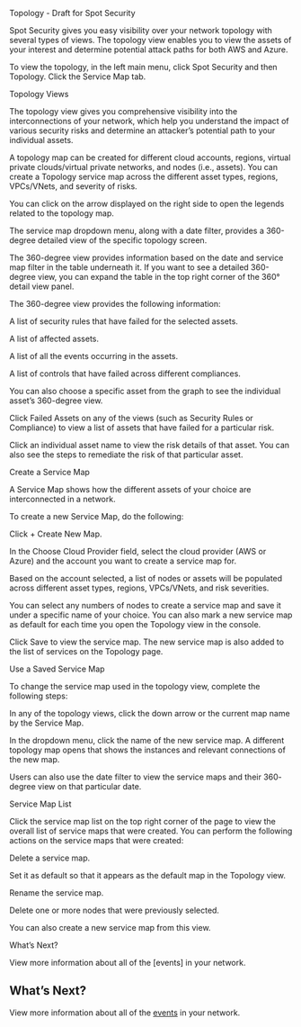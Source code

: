 Topology - Draft for Spot Security 

Spot Security gives you easy visibility over your network topology with several types of views. The topology view enables you to view the assets of your interest and determine potential attack paths for both AWS and Azure.  

 

To view the topology, in the left main menu, click Spot Security and then Topology. Click the Service Map tab. 

Topology Views 

The topology view gives you comprehensive visibility into the interconnections of your network, which help you understand the impact of various security risks and determine an attacker’s potential path to your individual assets. 

 

A topology map can be created for different cloud accounts, regions, virtual private clouds/virtual private networks, and nodes (i.e., assets). You can create a Topology service map  across the different asset types, regions, VPCs/VNets, and severity of risks. 

 

 

 

You can click on the arrow displayed on the right side to open the legends related to the topology map. 

 

 

The service map dropdown menu, along with a date filter, provides a 360-degree detailed view of the specific topology screen.  

 

 

 

 

The 360-degree view provides information based on the date and service map filter in the table underneath it. If you want to see a detailed 360-degree view, you can expand the table in the top right corner of the 360° detail view panel. 

 

 

 

 

The 360-degree view provides the following information: 

A list of security rules that have failed for the selected assets. 

A list of affected assets.  

A list of all the events occurring in the assets.  

A list of controls that have failed across different compliances. 

 

 

You can also choose a specific asset from the graph to see the individual asset’s 360-degree view. 

 

 

 

Click Failed Assets on any of the views (such as Security Rules or Compliance) to view a list of assets that have failed for a particular risk.  

 

 

 

Click an individual asset name to view the risk details of that asset. You can also see the steps to remediate the risk of that particular asset.  

Create a Service Map 

A Service Map shows how the different assets of your choice are interconnected in a network.  

 

To create a new Service Map, do the following: 

Click + Create New Map.  

In the Choose Cloud Provider field, select the cloud provider (AWS or Azure) and the account you want to create a service map for. 

 

 

Based on the account selected, a list of nodes or assets will be populated across different asset types, regions, VPCs/VNets, and risk severities. 

You can select any numbers of nodes to create a service map and save it under a specific name of your choice. You can also mark a new service map as default for each time you open the Topology view in the console.  

 

Click Save to view the service map. The new service map is also added to the list of services on the Topology page. 

 

Use a Saved Service Map 

To change the service map used in the topology view, complete the following steps: 

In any of the topology views, click the down arrow or the current map name by the Service Map. 
 

In the dropdown menu, click the name of the new service map. A different topology map opens that shows the instances and relevant connections of the new map. 

Users can also use the date filter to view the service maps and their 360- degree view on that particular date. 

 

Service Map List 

Click the service map list on the top right corner of the page to view the overall list of service maps that were created. You can perform the following actions on the service maps that were created:  

Delete a service map. 

Set it as default so that it appears as the default map in the Topology view. 

Rename the service map. 

Delete one or more nodes that were previously selected. 

 

You can also create a new service map from this view. 

 

What’s Next? 

View more information about all of the [events]  in your network. 


## What’s Next?
View more information about all of the [events](spot-security/features/events) in your network.
